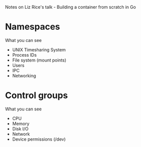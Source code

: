 Notes on Liz Rice's talk - Building a container from scratch in Go

# Namespaces
What you can see
- UNIX Timesharing System
- Process IDs
- File system (mount points)
- Users
- IPC
- Networking

# Control groups
What you can see
- CPU
- Memory
- Disk I/O
- Network
- Device permissions (/dev)
